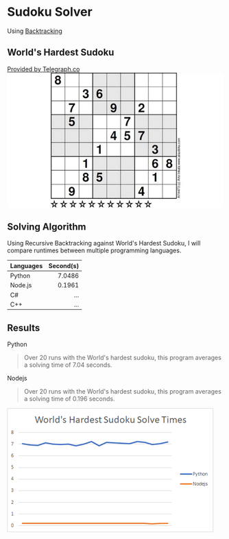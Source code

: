 # Sudoku Solver 
Using [Backtracking](https://en.wikipedia.org/wiki/Backtracking)

## World's Hardest Sudoku
[Provided by Telegraph.co](https://www.telegraph.co.uk/news/science/science-news/9359579/Worlds-hardest-sudoku-can-you-crack-it.html)
![Hardest Sudoku](img/hardest_sudoku.png)
## Solving Algorithm
Using Recursive Backtracking against World's Hardest Sudoku, I will compare runtimes between multiple programming languages.

| Languages     | Second(s)     |
| ------------- |--------------:| 
| Python        | 7.0486        |
| Node.js       | 0.1961        |
| C#            | ...           |
| C++           | ...           |

## Results
Python
> Over 20 runs with the World's hardest sudoku, this program averages a solving time of 7.04 seconds.

Nodejs
> Over 20 runs with the World's hardest sudoku, this program averages a solving time of 0.196 seconds.

![Timesheet](img/Timesheet.png)
